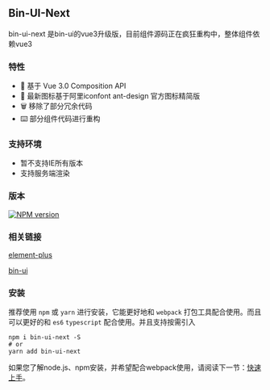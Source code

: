 ## Bin-UI-Next

bin-ui-next 是bin-ui的vue3升级版，目前组件源码正在疯狂重构中，整体组件依赖vue3

### 特性

<ul class="doc-li">
    <li>💪 基于 Vue 3.0 Composition API</li>
    <li>🌈 最新图标基于阿里iconfont ant-design 官方图标精简版</li>
    <li>🗑 移除了部分冗余代码</li>
    <li>⌨️ 部分组件代码进行重构</li>
</ul>

### 支持环境

<ul class="doc-li">
    <li>暂不支持IE所有版本</li>
    <li>支持服务端渲染</li>
</ul>

### 版本

[![NPM version](https://img.shields.io/npm/v/bin-ui-next.svg)](https://www.npmjs.com/package/bin-ui-next)

### 相关链接

[element-plus](https://element-plus.gitee.io/#/zh-CN/component/installation)

[bin-ui](https://wangbin3162.gitee.io/bin-ui/)

### 安装

推荐使用 `npm` 或 `yarn` 进行安装，它能更好地和 `webpack` 打包工具配合使用。而且可以更好的和 `es6` `typescript` 配合使用。并且支持按需引入

```shell
npm i bin-ui-next -S
# or 
yarn add bin-ui-next
```

如果您了解node.js、npm安装，并希望配合webpack使用，请阅读下一节：[快速上手](/#/start)。
